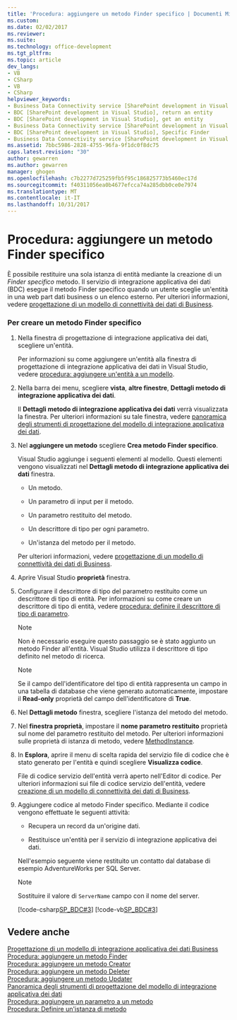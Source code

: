 ```yaml
---
title: 'Procedura: aggiungere un metodo Finder specifico | Documenti Microsoft'
ms.custom: 
ms.date: 02/02/2017
ms.reviewer: 
ms.suite: 
ms.technology: office-development
ms.tgt_pltfrm: 
ms.topic: article
dev_langs:
- VB
- CSharp
- VB
- CSharp
helpviewer_keywords:
- Business Data Connectivity service [SharePoint development in Visual Studio], Specific Finder
- BDC [SharePoint development in Visual Studio], return an entity
- BDC [SharePoint development in Visual Studio], get an entity
- Business Data Connectivity service [SharePoint development in Visual Studio], return an entity
- BDC [SharePoint development in Visual Studio], Specific Finder
- Business Data Connectivity service [SharePoint development in Visual Studio], get an entity
ms.assetid: 7bbc5986-2828-4755-96fa-9f1dc0f8dc75
caps.latest.revision: "30"
author: gewarren
ms.author: gewarren
manager: ghogen
ms.openlocfilehash: c7b2277d725259fb5f95c186825773b5460ec17d
ms.sourcegitcommit: f40311056ea0b4677efcca74a285dbb0ce0e7974
ms.translationtype: MT
ms.contentlocale: it-IT
ms.lasthandoff: 10/31/2017
---
```

# <a name="how-to-add-a-specific-finder-method"></a>Procedura: aggiungere un metodo Finder specifico
  È possibile restituire una sola istanza di entità mediante la creazione di un *Finder specifico* metodo. Il servizio di integrazione applicativa dei dati (BDC) esegue il metodo Finder specifico quando un utente sceglie un'entità in una web part dati business o un elenco esterno. Per ulteriori informazioni, vedere [progettazione di un modello di connettività dei dati di Business](../sharepoint/designing-a-business-data-connectivity-model.md).  
  
### <a name="to-create-a-specific-finder-method"></a>Per creare un metodo Finder specifico  
  
1.  Nella finestra di progettazione di integrazione applicativa dei dati, scegliere un'entità.  
  
     Per informazioni su come aggiungere un'entità alla finestra di progettazione di integrazione applicativa dei dati in Visual Studio, vedere [procedura: aggiungere un'entità a un modello](../sharepoint/how-to-add-an-entity-to-a-model.md).  
  
2.  Nella barra dei menu, scegliere **vista**, **altre finestre**, **Dettagli metodo di integrazione applicativa dei dati**.  
  
     Il **Dettagli metodo di integrazione applicativa dei dati** verrà visualizzata la finestra. Per ulteriori informazioni su tale finestra, vedere [panoramica degli strumenti di progettazione del modello di integrazione applicativa dei dati](../sharepoint/bdc-model-design-tools-overview.md).  
  
3.  Nel **aggiungere un metodo** scegliere **Crea metodo Finder specifico**.  
  
     Visual Studio aggiunge i seguenti elementi al modello. Questi elementi vengono visualizzati nel **Dettagli metodo di integrazione applicativa dei dati** finestra.  
  
    -   Un metodo.  
  
    -   Un parametro di input per il metodo.  
  
    -   Un parametro restituito del metodo.  
  
    -   Un descrittore di tipo per ogni parametro.  
  
    -   Un'istanza del metodo per il metodo.  
  
     Per ulteriori informazioni, vedere [progettazione di un modello di connettività dei dati di Business](../sharepoint/designing-a-business-data-connectivity-model.md).  
  
4.  Aprire Visual Studio **proprietà** finestra.  
  
5.  Configurare il descrittore di tipo del parametro restituito come un descrittore di tipo di entità. Per informazioni su come creare un descrittore di tipo di entità, vedere [procedura: definire il descrittore di tipo di parametro](../sharepoint/how-to-define-the-type-descriptor-of-a-parameter.md).  
  
    > [!NOTE]  
    >  Non è necessario eseguire questo passaggio se è stato aggiunto un metodo Finder all'entità. Visual Studio utilizza il descrittore di tipo definito nel metodo di ricerca.  
  
    > [!NOTE]  
    >  Se il campo dell'identificatore del tipo di entità rappresenta un campo in una tabella di database che viene generato automaticamente, impostare il **Read-only** proprietà del campo dell'identificatore di **True**.  
  
6.  Nel **Dettagli metodo** finestra, scegliere l'istanza del metodo del metodo.  
  
7.  Nel **finestra proprietà**, impostare il **nome parametro restituito** proprietà sul nome del parametro restituito del metodo. Per ulteriori informazioni sulle proprietà di istanza di metodo, vedere [MethodInstance](http://go.microsoft.com/fwlink/?LinkID=169282).  
  
8.  In **Esplora**, aprire il menu di scelta rapida del servizio file di codice che è stato generato per l'entità e quindi scegliere **Visualizza codice**.  
  
     File di codice servizio dell'entità verrà aperto nell'Editor di codice. Per ulteriori informazioni sui file di codice servizio dell'entità, vedere [creazione di un modello di connettività dei dati di Business](../sharepoint/creating-a-business-data-connectivity-model.md).  
  
9. Aggiungere codice al metodo Finder specifico. Mediante il codice vengono effettuate le seguenti attività:  
  
    -   Recupera un record da un'origine dati.  
  
    -   Restituisce un'entità per il servizio di integrazione applicativa dei dati.  
  
     Nell'esempio seguente viene restituito un contatto dal database di esempio AdventureWorks per SQL Server.  
  
    > [!NOTE]  
    >  Sostituire il valore di `ServerName` campo con il nome del server.  
  
     [!code-csharp[SP_BDC#3](../sharepoint/codesnippet/CSharp/SP_BDC/bdcmodel1/contactservice.cs#3)]
     [!code-vb[SP_BDC#3](../sharepoint/codesnippet/VisualBasic/sp_bdc/bdcmodel1/contactservice.vb#3)]  
  
## <a name="see-also"></a>Vedere anche  
 [Progettazione di un modello di integrazione applicativa dei dati Business](../sharepoint/designing-a-business-data-connectivity-model.md)   
 [Procedura: aggiungere un metodo Finder](../sharepoint/how-to-add-a-finder-method.md)   
 [Procedura: aggiungere un metodo Creator](../sharepoint/how-to-add-a-creator-method.md)   
 [Procedura: aggiungere un metodo Deleter](../sharepoint/how-to-add-a-deleter-method.md)   
 [Procedura: aggiungere un metodo Updater](../sharepoint/how-to-add-an-updater-method.md)   
 [Panoramica degli strumenti di progettazione del modello di integrazione applicativa dei dati](../sharepoint/bdc-model-design-tools-overview.md)   
 [Procedura: aggiungere un parametro a un metodo](../sharepoint/how-to-add-a-parameter-to-a-method.md)   
 [Procedura: Definire un'istanza di metodo](../sharepoint/how-to-define-a-method-instance.md)  
  
  